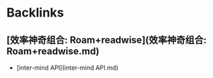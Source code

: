 
# Backlinks
## [效率神奇组合: Roam+readwise](效率神奇组合: Roam+readwise.md)
- [inter-mind API](inter-mind API.md)

